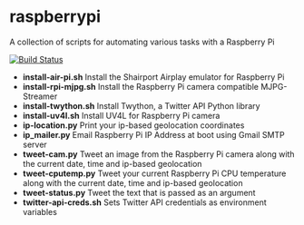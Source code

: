 raspberrypi
=======

A collection of scripts for automating various tasks with a Raspberry Pi

[![Build Status](https://travis-ci.org/swoodford/raspberrypi.svg?branch=master)](https://travis-ci.org/swoodford/raspberrypi)

- **install-air-pi.sh** Install the Shairport Airplay emulator for Raspberry Pi
- **install-rpi-mjpg.sh** Install the Raspberry Pi camera compatible MJPG-Streamer
- **install-twython.sh** Install Twython, a Twitter API Python library
- **install-uv4l.sh** Install UV4L for Raspberry Pi camera
- **ip-location.py** Print your ip-based geolocation coordinates
- **ip_mailer.py** Email Raspberry Pi IP Address at boot using Gmail SMTP server
- **tweet-cam.py** Tweet an image from the Raspberry Pi camera along with the current date, time and ip-based geolocation
- **tweet-cputemp.py** Tweet your current Raspberry Pi CPU temperature along with the current date, time and ip-based geolocation
- **tweet-status.py** Tweet the text that is passed as an argument
- **twitter-api-creds.sh** Sets Twitter API credentials as environment variables